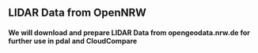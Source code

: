 ## LIDAR Data from OpenNRW

#### We will download and prepare LIDAR Data from opengeodata.nrw.de for further use in pdal and CloudCompare


<!--stackedit_data:
eyJoaXN0b3J5IjpbLTEyMTk0NjU1NzFdfQ==
-->